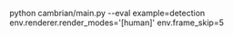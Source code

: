 python cambrian/main.py --eval example=detection env.renderer.render_modes='[human]' env.frame_skip=5